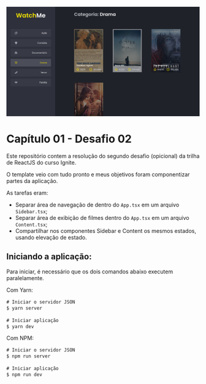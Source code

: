 ![desktop](.github/desktop.png)

# Capítulo 01 - Desafio 02

Este repositório contem a resolução do segundo desafio (opicional) da trilha de ReactJS do curso Ignite.

O template veio com tudo pronto e meus objetivos foram componentizar partes da aplicação.

As tarefas eram:
* Separar área de navegação de dentro do `App.tsx` em um arquivo `Sidebar.tsx`;
* Separar área de exibição de filmes dentro do `App.tsx` em um arquivo `Content.tsx`;
* Compartilhar nos componentes Sidebar e Content os mesmos estados, usando elevação de estado.

## Iniciando a aplicação:

Para iniciar, é necessário que os dois comandos abaixo executem paralelamente.

Com Yarn:

```
# Iniciar o servidor JSON
$ yarn server

# Iniciar aplicação
$ yarn dev
```

Com NPM:

```
# Iniciar o servidor JSON
$ npm run server

# Iniciar aplicação
$ npm run dev
```